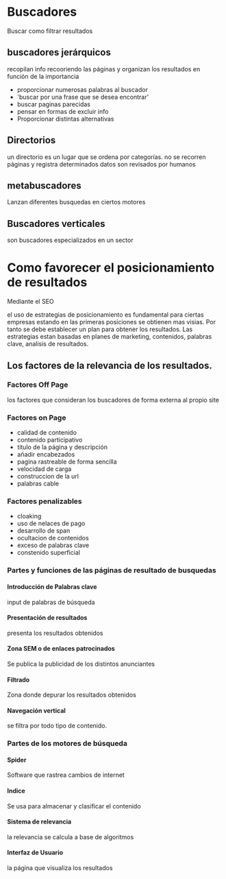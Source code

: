 # Buscadores

Buscar como filtrar resultados

## buscadores jerárquicos

recopilan info recooriendo las páginas y organizan los resultados en función de la importancia

 - proporcionar numerosas palabras al buscador
 - 'buscar por una frase que se desea encontrar'
 - buscar paginas parecidas
 - pensar en formas de excluir info
 - Proporcionar distintas alternativas

## Directorios

  un directorio es un lugar que se ordena por categorías.
  no se recorren páginas y registra determinados datos
  son revisados por humanos
  
## metabuscadores

  Lanzan diferentes busquedas en ciertos motores
  
## Buscadores verticales

  son buscadores especializados en un sector
  
  
# Como favorecer el posicionamiento de resultados

Mediante el SEO

el uso de estrategias de posicionamiento es fundamental para ciertas empresas
estando en las primeras posiciones se obtienen mas visias. Por tanto se debe establecer un plan para obtener los resultados.
Las estrategias estan basadas en planes de marketing, contenidos, palabras clave, analisis de resultados.

## Los factores de la relevancia de los resultados.

### Factores Off Page

los factores que consideran los buscadores de forma externa al propio site

### Factores on Page

- calidad de contenido
- contenido participativo
- titulo de la página y descripción
- añadir encabezados
- pagina rastreable de forma sencilla
- velocidad de carga
- construccion de la url
- palabras cable

### Factores penalizables

- cloaking
- uso de nelaces de pago
- desarrollo de span
- ocultacion de contenidos
- exceso de palabras clave
- constenido superficial

### Partes y funciones de las páginas de resultado de busquedas


#### Introducción de Palabras clave

input de palabras de búsqueda

#### Presentación de resultados

presenta los resultados obtenidos

#### Zona SEM o de enlaces patrocinados

  Se publica la publicidad de los distintos anunciantes
  
#### Filtrado

Zona donde depurar los resultados obtenidos

#### Navegación vertical

se filtra por todo tipo de contenido.

### Partes de los motores de búsqueda

#### Spider

  Software que rastrea cambios de internet 

#### Indice

  Se usa para almacenar y clasificar el contenido

#### Sistema de relevancia

  la relevancia se calcula a base de algoritmos

#### Interfaz de Usuario

la página que visualiza los resultados





